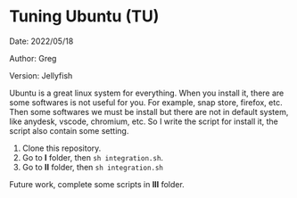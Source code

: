 
# Tuning Ubuntu (TU)

Date: 2022/05/18

Author: Greg

Version: Jellyfish

Ubuntu is a great linux system for everything. When you install it, there are some softwares is not useful for you.
For example, snap store, firefox, etc. 
Then some softwares we must be install but there are not in default system, like anydesk, vscode, chromium, etc.
So I write the script for install it, the script also contain some setting.

1. Clone this repository.
2. Go to **I** folder, then `sh integration.sh`.
3. Go to **II** folder, then `sh integration.sh`

Future work, complete some scripts in **III** folder.
